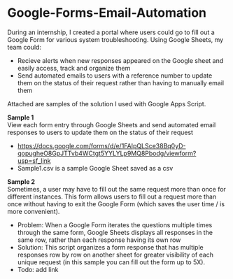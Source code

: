 # Google-Forms-Email-Automation

During an internship, I created a portal where users could go to fill out a Google Form for various system troubleshooting. Using Google Sheets, my team could:<br/>
* Recieve alerts when new responses appeared on the Google sheet and easily access, track and organize them
* Send automated emails to users with a reference number to update them on the status of their request rather than having to manually email them</br>

Attached are samples of the solution I used with Google Apps Script. 

**Sample 1**</br>
View each form entry through Google Sheets and send automated email responses to users to update them on the status of their request<br /> 
  * https://docs.google.com/forms/d/e/1FAIpQLSce38Bq0yD-qopugheO8GpJTTvb4WCtgt5YYLYLp9MQ8Pbodg/viewform?usp=sf_link
  * Sample1.csv is a sample Google Sheet saved as a csv

**Sample 2**</br>
Sometimes, a user may have to fill out the same request more than once for different instances. This form allows users to fill out a request more than once without having to exit the Google Form (which saves the user time / is more convenient).</br>
* Problem: When a Google Form iterates the questions multiple times through the same form, Google Sheets displays all responses in the same row, rather than each response having its own row
* Solution: This script organizes a form response that has multiple responses row by row on another sheet for greater visibility of each unique request (in this sample you can fill out the form up to 5X).
* Todo: add link
